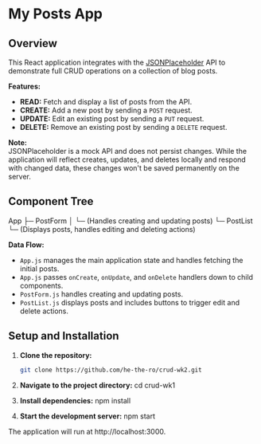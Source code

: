# My Posts App

## Overview

This React application integrates with the [JSONPlaceholder](https://jsonplaceholder.typicode.com/) API to demonstrate full CRUD operations on a collection of blog posts.

**Features:**
- **READ:** Fetch and display a list of posts from the API.
- **CREATE:** Add a new post by sending a `POST` request.
- **UPDATE:** Edit an existing post by sending a `PUT` request.
- **DELETE:** Remove an existing post by sending a `DELETE` request.

**Note:**  
JSONPlaceholder is a mock API and does not persist changes. While the application will reflect creates, updates, and deletes locally and respond with changed data, these changes won't be saved permanently on the server.

## Component Tree

App ├─ PostForm │ └─ (Handles creating and updating posts) └─ PostList └─ (Displays posts, handles editing and deleting actions)


**Data Flow:**
- `App.js` manages the main application state and handles fetching the initial posts.
- `App.js` passes `onCreate`, `onUpdate`, and `onDelete` handlers down to child components.
- `PostForm.js` handles creating and updating posts.
- `PostList.js` displays posts and includes buttons to trigger edit and delete actions.

## Setup and Installation

1. **Clone the repository:**
   ```bash
   git clone https://github.com/he-the-ro/crud-wk2.git

2. **Navigate to the project directory:**
   cd crud-wk1

3. **Install dependencies:**
   npm install

4. **Start the development server:**
   npm start

The application will run at http://localhost:3000.

